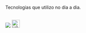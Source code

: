 
Tecnologias que utilizo no dia a dia.
<br><br>
<div align="left">
  <img src="https://cdn.jsdelivr.net/gh/devicons/devicon/icons/angularjs/angularjs-plain-wordmark.svg" />
  <img src="https://cdn.jsdelivr.net/gh/devicons/devicon/icons/vscode/vscode-original.svg" alt="VSCode" title="VSCode" height="25" />
</div>

<!--
**baptistellafe/baptistellafe** is a ✨ _special_ ✨ repository because its `README.md` (this file) appears on your GitHub profile.

Here are some ideas to get you started:

- 🔭 I’m currently working on ...
- 🌱 I’m currently learning ...
- 👯 I’m looking to collaborate on ...
- 🤔 I’m looking for help with ...
- 💬 Ask me about ...
- 📫 How to reach me: ...
- 😄 Pronouns: ...
- ⚡ Fun fact: ...
-->
